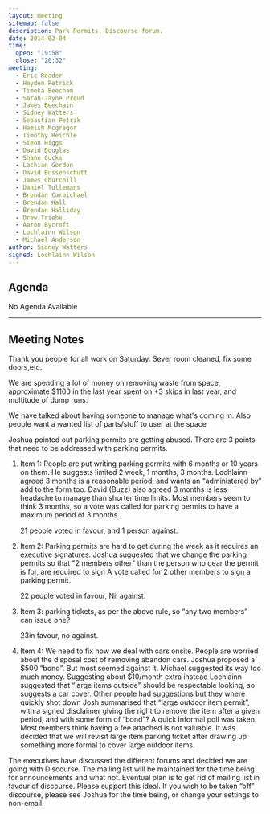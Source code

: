 ```yaml
---
layout: meeting
sitemap: false
description: Park Permits, Discourse forum.
date: 2014-02-04
time:
  open: "19:58"
  close: "20:32"
meeting:
  - Eric Reader
  - Hayden Petrick
  - Timeka Beecham
  - Sarah-Jayne Proud
  - James Beechain
  - Sidney Watters
  - Sebastian Petrik
  - Hamish Mcgregor
  - Timothy Reichle
  - Sieon Higgs
  - David Douglas
  - Shane Cocks
  - Lachian Gordon
  - David Bussenschutt
  - James Churchill
  - Daniel Tullemans
  - Brendan Carmichael
  - Brendan Hall
  - Brendan Halliday
  - Drew Triebe
  - Aaron Bycroft
  - Lochlainn Wilson
  - Michael Anderson
author: Sidney Watters
signed: Lochlainn Wilson
---
```


## Agenda

No Agenda Available

---

## Meeting Notes

Thank you people for all work on Saturday. Sever room cleaned, fix some
doors,etc.

We are spending a lot of money on removing waste from space, approximate $1100
in the last year spent on +3 skips in last year, and multitude of dump runs.

We have talked about having someone to manage what's coming in. Also people want
a wanted list of parts/stuff to user at the space

Joshua pointed out parking permits are getting abused. There are 3 points that
need to be addressed with parking permits.

1. Item 1:	People are put writing parking permits with 6 months or 10 years on
   them. He suggests limited 2 week, 1 months, 3 months. Lochlainn agreed 3
   months is a reasonable period, and wants an “administered by” add to the form
   too. David (Buzz) also agreed 3 months is less headache to manage than shorter
   time limits. Most members seem to think 3 months, so a vote was called for
   parking permits to have a maximum period of 3 months.

   21 people voted in favour, and 1 person against.

2. Item 2:	Parking permits are hard to get during the week as it requires an
   executive signatures. Joshua suggested that we change the parking permits so
   that "2 members other" than the person who gear the permit is for, are required
   to sign A vote called for 2 other members to sign a parking permit.

   22 people voted in favour, Nil against.

3. Item 3: parking tickets, as per the above rule, so “any two members” can issue
   one?

   23in favour, no against.

4. Item 4:	We need to fix how we deal with cars onsite. People are worried about
   the disposal cost of removing abandon cars. Joshua proposed a $500 “bond”. But
   most seemed against it. Michael suggested its way too much money. Suggesting
   about $10/month extra instead Lochlainn suggested that “large items outside”
   should be respectable looking, so suggests a car cover. Other people had
   suggestions but they where quickly shot down Josh summarised that “large outdoor
   item permit”, with a signed disclaimer giving the right to remove the item after
   a given period, and with some form of “bond”? A quick informal poll was taken.
   Most members think having a fee attached is not valuable. It was decided that
   we will revisit large item parking ticket after drawing up something more formal
   to cover large outdoor items.

The executives have discussed the different forums and decided we are going with
Discourse. The mailing list will be maintained for the time being for
announcements and what not. Eventual plan is to get rid of mailing list in
favour of discourse. Please support this ideal. If you wish to be taken “off”
discourse, please see Joshua for the time being, or change your settings to
non-email.
